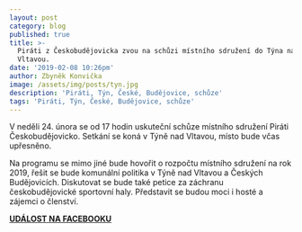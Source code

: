 ```yaml
---
layout: post
category: blog
published: true
title: >-
  Piráti z Českobudějovicka zvou na schůzi místního sdružení do Týna nad
  Vltavou.
date: '2019-02-08 10:26pm'
author: Zbyněk Konvička
image: /assets/img/posts/tyn.jpg
description: 'Piráti, Týn, České, Budějovice, schůze'
tags: 'Piráti, Týn, České, Budějovice, schůze'
---
```

V neděli 24. února se od 17 hodin uskuteční schůze místního sdružení Piráti Českobudějovicko. Setkání se koná v Týně nad Vltavou, místo bude včas upřesněno.



Na programu se mimo jiné bude hovořit o rozpočtu místního sdružení na rok 2019, řešit se bude komunální politika v Týně nad Vltavou a Českých Budějovicích. Diskutovat se bude také petice za záchranu českobudějovické sportovní haly. Představit se budou moci i hosté a zájemci o členství.

[**UDÁLOST NA FACEBOOKU**](https://www.facebook.com/events/499218580900421/)
